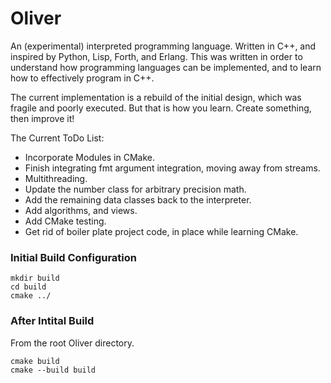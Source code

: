 # Oliver
An (experimental) interpreted programming language. Written in C++, and inspired by Python, Lisp, Forth, and Erlang. This was written in order to understand how programming languages can be implemented, and to learn how to effectively program in C++.

The current implementation is a rebuild of the initial design, which was fragile and poorly executed.  But that is how you learn.  Create something, then improve it!

The Current ToDo List:
- Incorporate Modules in CMake.
- Finish integrating fmt argument integration, moving away from streams.
- Multithreading.
- Update the number class for arbitrary precision math.
- Add the remaining data classes back to the interpreter.
- Add algorithms, and views.  
- Add CMake testing.
- Get rid of boiler plate project code, in place while learning CMake.

### Initial Build Configuration
```
mkdir build 
cd build
cmake ../
```
### After Intital Build
From the root Oliver directory.
```
cmake build
cmake --build build
```
